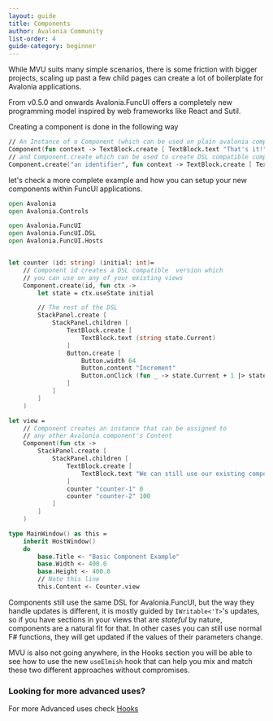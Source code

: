 ```yaml
---
layout: guide
title: Components
author: Avalonia Community
list-order: 4
guide-category: beginner
---
```


[hooks]: guides/Hooks.html

While MVU suits many simple scenarios, there is some friction with bigger projects, scaling up past a few child pages can create a lot of boilerplate for Avalonia applications.

From v0.5.0 and onwards Avalonia.FuncUI offers a completely new programming model inspired by web frameworks like React and Sutil.

Creating a component is done in the following way

```fsharp
// An Instance of a Component (which can be used on plain avalonia component instances)
Component(fun context -> TextBlock.create [ TextBlock.text "That's it!" ])
// and Component.create which can be used to create DSL compatible components
Component.create("an identifier", fun context -> TextBlock.create [ TextBlock.text "That's it!" ])
```

let's check a more complete example and how you can setup your new components within FuncUI applications.

```fsharp
open Avalonia
open Avalonia.Controls

open Avalonia.FuncUI
open Avalonia.FuncUI.DSL
open Avalonia.FuncUI.Hosts


let counter (id: string) (initial: int)=
    // Component id creates a DSL compatible  version which
    // you can use on any of your existing views
    Component.create(id, fun ctx ->
        let state = ctx.useState initial

        // The rest of the DSL
        StackPanel.create [
            StackPanel.children [
                TextBlock.create [
                    TextBlock.text (string state.Current)
                ]
                Button.create [
                    Button.width 64
                    Button.content "Increment"
                    Button.onClick (fun _ -> state.Current + 1 |> state.Set)
                ]
            ]
        ]
    )

let view =
    // Component creates an instance that can be assigned to
    // any other Avalonia component's Content
    Component(fun ctx ->
        StackPanel.create [
            StackPanel.children [
                TextBlock.create [
                    TextBlock.text "We can still use our existing components"
                ]
                counter "counter-1" 0
                counter "counter-2" 100
            ]
        ]
    )

type MainWindow() as this =
    inherit HostWindow()
    do
        base.Title <- "Basic Component Example"
        base.Width <- 400.0
        base.Height <- 400.0
        // Note this line
        this.Content <- Counter.view
```

Components still use the same DSL for Avalonia.FuncUI, but the way they handle updates is different, it is mostly guided by `IWritable<'T>`'s updates, so if you have sections in your views that are _stateful_ by nature, components are a natural fit for that. In other cases you can still use normal F# functions, they will get updated if the values of their parameters change.

MVU is also not going anywhere, in the Hooks section you will be able to see how to use the new `useElmish` hook that can help you mix and match these two different approaches without compromises.

### Looking for more advanced uses?

For more Advanced uses check [Hooks]
